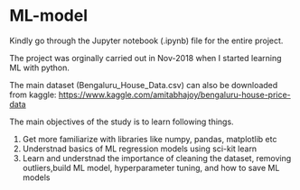# ML-model

Kindly go through the Jupyter notebook (.ipynb) file for the entire project.

The project was orginally carried out in Nov-2018 when I started learning ML with python.

The main dataset (Bengaluru_House_Data.csv) can also be downloaded from kaggle: https://www.kaggle.com/amitabhajoy/bengaluru-house-price-data

The main objectives of the study is to learn following things.
1. Get more familiarize with libraries like numpy, pandas, matplotlib etc
2. Understnad basics of ML regression models using sci-kit learn
3. Learn and understnad the importance of cleaning the dataset, removing outliers,build ML model, hyperparameter tuning, and how to save ML models
